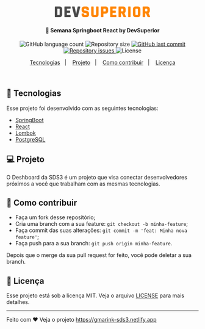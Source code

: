 <h1 align="center">
    <img alt="DevSuperior" title="#delicinha" src="https://raw.githubusercontent.com/gmarink/SemanaDevSuperior/0ea7301b9a3c0d2ce635fbe0d26b1addc9928539/frontend/src/assets/img/ds-dark.svg" width="250px" />
</h1>

<h4 align="center">
  🚀 Semana Springboot React by DevSuperior
</h4>
<p align="center">
  <img alt="GitHub language count" src="https://img.shields.io/github/languages/count/gmarink/SemanaDevSuperior">

  <img alt="Repository size" src="https://img.shields.io/github/repo-size/gmarink/SemanaDevSuperior">
  
  <a href="https://github.com/gmarink/SemanaDevSuperior/commits/master">
    <img alt="GitHub last commit" src="https://img.shields.io/github/last-commit/gmarink/SemanaDevSuperior">
  </a>

  <a href="https://github.com/Rocketseat/semana-omnistack-10/issues">
    <img alt="Repository issues" src="https://img.shields.io/github/issues/gmarink/SemanaDevSuperior">
  </a>

  <img alt="License" src="https://img.shields.io/badge/license-MIT-brightgreen">
</p>

<p align="center">
  <a href="#rocket-tecnologias">Tecnologias</a>&nbsp;&nbsp;&nbsp;|&nbsp;&nbsp;&nbsp;
  <a href="#-projeto">Projeto</a>&nbsp;&nbsp;&nbsp;|&nbsp;&nbsp;&nbsp;
  <a href="#-como-contribuir">Como contribuir</a>&nbsp;&nbsp;&nbsp;|&nbsp;&nbsp;&nbsp;
  <a href="#memo-licença">Licença</a>
</p>

<br>
 

## :rocket: Tecnologias

Esse projeto foi desenvolvido com as seguintes tecnologias:

- [SpringBoot](https://springboot.io)
- [React](https://reactjs.org)
- [Lombok](https://projectlombok.org/)
- [PostgreSQL](https://www.postgresql.org/)

## 💻 Projeto

O Deshboard da SDS3 é um projeto que visa conectar desenvolvedores próximos a você que trabalham com as mesmas tecnologias.
 

## 🤔 Como contribuir

- Faça um fork desse repositório;
- Cria uma branch com a sua feature: `git checkout -b minha-feature`;
- Faça commit das suas alterações: `git commit -m 'feat: Minha nova feature'`;
- Faça push para a sua branch: `git push origin minha-feature`.

Depois que o merge da sua pull request for feito, você pode deletar a sua branch.

## :memo: Licença

Esse projeto está sob a licença MIT. Veja o arquivo [LICENSE](LICENSE.md) para mais detalhes.

---

Feito com ♥ 
Veja o projeto https://gmarink-sds3.netlify.app